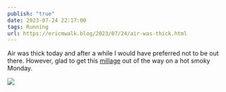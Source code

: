 ```yaml
---
publish: "true"
date: 2023-07-24 22:17:00
tags: Running
url: https://ericmwalk.blog/2023/07/24/air-was-thick.html
---
```


Air was thick today and after a while I would have preferred not to be out there. However, glad to get this [millage](https://strava.com/activities/9512302322) out of the way on a hot smoky Monday.

![](https://ericmwalk.blog/uploads/2023/6add743a30.jpg)